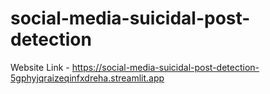 # social-media-suicidal-post-detection
Website Link - https://social-media-suicidal-post-detection-5gphyjqraizeqinfxdreha.streamlit.app
